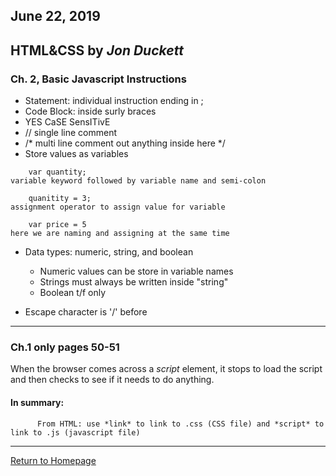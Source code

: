 ## June 22, 2019

## HTML&CSS by *Jon Duckett*

### Ch. 2, Basic Javascript Instructions
- Statement: individual instruction ending in ;
- Code Block: inside surly braces
- YES CaSE SensITivE
- // single line comment 
- /* multi line comment out anything inside here */
- Store values as variables
```
    var quantity;
variable keyword followed by variable name and semi-colon

    quanitity = 3;
assignment operator to assign value for variable

    var price = 5
here we are naming and assigning at the same time

```
- Data types: numeric, string, and boolean
  * Numeric values can be store in variable names
  * Strings must always be written inside "string"
  * Boolean t/f only

- Escape character is '/' before

---------------------------------------------------------------------

### Ch.1 only pages 50-51

When the browser comes across a *script* element, it stops to load the script and then checks to see if it needs to do anything.

#### In summary:
          From HTML: use *link* to link to .css (CSS file) and *script* to link to .js (javascript file)

---------------------------------------------------------------------
[Return to Homepage](README.md)